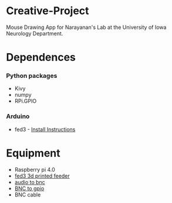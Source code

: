 # Creative-Project
Mouse Drawing App for Narayanan's Lab at the University of Iowa Neurology Department.

# Dependences
### Python packages
- Kivy
- numpy
- RPi.GPIO
### Arduino
- fed3 - [Install Instructions](https://github.com/KravitzLabDevices/FED3_library/wiki#installation-instructions)

# Equipment
- Raspberry pi 4.0
- [fed3 3d printed feeder](https://open-ephys.org/fed3/fed3)
- [audio to bnc](https://open-ephys.org/fed3/audio-to-bnc-adapter)
- [BNC to gpio](https://www.digikey.com/en/products/detail/pomona-electronics/5069/737135?utm_adgroup=Test%20Leads%20-%20BNC%20Interface&utm_source=google&utm_medium=cpc&utm_campaign=Shopping_Product_Test%20and%20Measurement_NEW&utm_term=&utm_content=Test%20Leads%20-%20BNC%20Interface&gclid=Cj0KCQiAm5ycBhCXARIsAPldzoU41VUE1pzpmpsA_fEslW_wDvxGU84d6WSZ-82-lkzUqsA_qqbixJAaAhQZEALw_wcB)
- BNC cable
